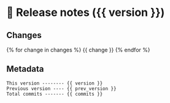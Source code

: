 # 🎁 Release notes ({{ version }})

## Changes
{% for change in changes %}
{{ change }} 
{% endfor %}

## Metadata
```
This version -------- {{ version }}
Previous version ---- {{ prev_version }}
Total commits ------- {{ commits }}
```
